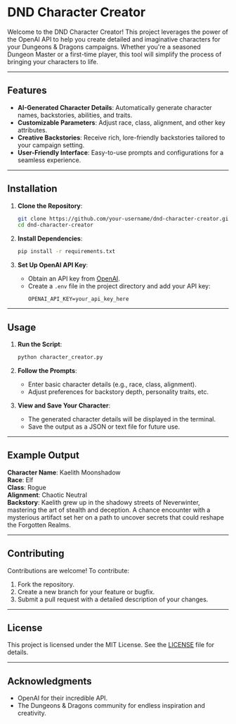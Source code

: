 # DND Character Creator

Welcome to the DND Character Creator! This project leverages the power of the OpenAI API to help you create detailed and imaginative characters for your Dungeons & Dragons campaigns. Whether you're a seasoned Dungeon Master or a first-time player, this tool will simplify the process of bringing your characters to life.

---

## Features
- **AI-Generated Character Details**: Automatically generate character names, backstories, abilities, and traits.
- **Customizable Parameters**: Adjust race, class, alignment, and other key attributes.
- **Creative Backstories**: Receive rich, lore-friendly backstories tailored to your campaign setting.
- **User-Friendly Interface**: Easy-to-use prompts and configurations for a seamless experience.

---

## Installation

1. **Clone the Repository**:
   ```bash
   git clone https://github.com/your-username/dnd-character-creator.git
   cd dnd-character-creator
   ```

2. **Install Dependencies**:
   ```bash
   pip install -r requirements.txt
   ```

3. **Set Up OpenAI API Key**:
   - Obtain an API key from [OpenAI](https://platform.openai.com/).
   - Create a `.env` file in the project directory and add your API key:
     ```env
     OPENAI_API_KEY=your_api_key_here
     ```

---

## Usage

1. **Run the Script**:
   ```bash
   python character_creator.py
   ```

2. **Follow the Prompts**:
   - Enter basic character details (e.g., race, class, alignment).
   - Adjust preferences for backstory depth, personality traits, etc.

3. **View and Save Your Character**:
   - The generated character details will be displayed in the terminal.
   - Save the output as a JSON or text file for future use.

---

## Example Output

**Character Name**: Kaelith Moonshadow  
**Race**: Elf  
**Class**: Rogue  
**Alignment**: Chaotic Neutral  
**Backstory**: Kaelith grew up in the shadowy streets of Neverwinter, mastering the art of stealth and deception. A chance encounter with a mysterious artifact set her on a path to uncover secrets that could reshape the Forgotten Realms.

---

## Contributing

Contributions are welcome! To contribute:
1. Fork the repository.
2. Create a new branch for your feature or bugfix.
3. Submit a pull request with a detailed description of your changes.

---

## License

This project is licensed under the MIT License. See the [LICENSE](LICENSE) file for details.

---

## Acknowledgments

- OpenAI for their incredible API.
- The Dungeons & Dragons community for endless inspiration and creativity.
